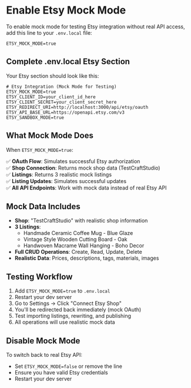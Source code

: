 # Enable Etsy Mock Mode

To enable mock mode for testing Etsy integration without real API access, add this line to your `.env.local` file:

```env
ETSY_MOCK_MODE=true
```

## Complete .env.local Etsy Section

Your Etsy section should look like this:

```env
# Etsy Integration (Mock Mode for Testing)
ETSY_MOCK_MODE=true
ETSY_CLIENT_ID=your_client_id_here
ETSY_CLIENT_SECRET=your_client_secret_here
ETSY_REDIRECT_URI=http://localhost:3000/api/etsy/oauth
ETSY_API_BASE_URL=https://openapi.etsy.com/v3
ETSY_SANDBOX_MODE=true
```

## What Mock Mode Does

When `ETSY_MOCK_MODE=true`:

✅ **OAuth Flow**: Simulates successful Etsy authorization  
✅ **Shop Connection**: Returns mock shop data (TestCraftStudio)  
✅ **Listings**: Returns 3 realistic mock listings  
✅ **Listing Updates**: Simulates successful updates  
✅ **All API Endpoints**: Work with mock data instead of real Etsy API  

## Mock Data Includes

- **Shop**: "TestCraftStudio" with realistic shop information
- **3 Listings**: 
  - Handmade Ceramic Coffee Mug - Blue Glaze
  - Vintage Style Wooden Cutting Board - Oak  
  - Handwoven Macrame Wall Hanging - Boho Decor
- **Full CRUD Operations**: Create, Read, Update, Delete
- **Realistic Data**: Prices, descriptions, tags, materials, images

## Testing Workflow

1. Add `ETSY_MOCK_MODE=true` to `.env.local`
2. Restart your dev server
3. Go to Settings → Click "Connect Etsy Shop"
4. You'll be redirected back immediately (mock OAuth)
5. Test importing listings, rewriting, and publishing
6. All operations will use realistic mock data

## Disable Mock Mode

To switch back to real Etsy API:
- Set `ETSY_MOCK_MODE=false` or remove the line
- Ensure you have valid Etsy credentials
- Restart your dev server
